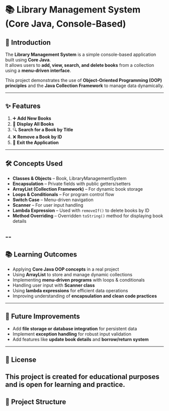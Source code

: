 # 📚 Library Management System (Core Java, Console-Based)

## 📌 Introduction
The **Library Management System** is a simple console-based application built using **Core Java**.  
It allows users to **add, view, search, and delete books** from a collection using a **menu-driven interface**.  

This project demonstrates the use of **Object-Oriented Programming (OOP) principles** and the **Java Collection Framework** to manage data dynamically.  

---

## ✨ Features
1. ➕ **Add New Books**  
2. 📖 **Display All Books**  
3. 🔍 **Search for a Book by Title**  
4. ❌ **Remove a Book by ID**  
5. 🚪 **Exit the Application**  

---

## 🛠️ Concepts Used
- **Classes & Objects** – Book, LibraryManagementSystem  
- **Encapsulation** – Private fields with public getters/setters  
- **ArrayList (Collection Framework)** – For dynamic book storage  
- **Loops & Conditionals** – For program control flow  
- **Switch Case** – Menu-driven navigation  
- **Scanner** – For user input handling  
- **Lambda Expression** – Used with `removeIf()` to delete books by ID  
- **Method Overriding** – Overridden `toString()` method for displaying book details  

--
---

## 📚 Learning Outcomes
- Applying **Core Java OOP concepts** in a real project  
- Using **ArrayList** to store and manage dynamic collections  
- Implementing **menu-driven programs** with loops & conditionals  
- Handling user input with **Scanner class**  
- Using **lambda expressions** for efficient data operations  
- Improving understanding of **encapsulation and clean code practices**  

---

## 🚀 Future Improvements
- Add **file storage or database integration** for persistent data  
- Implement **exception handling** for robust input validation  
- Add features like **update book details** and **borrow/return system**  

---

## 📄 License
This project is created for **educational purposes** and is open for learning and practice.
-


## 🧩 Project Structure
